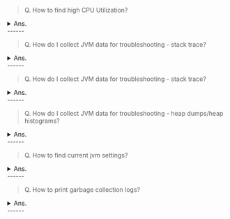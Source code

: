 > Q. How to find high CPU Utilization?
<details><summary>Ans.</summary>
<p>

```
Using top command
Using vmstat
Using sar

Example:
top -n 1 -H -p <pid>

Example:
vmstat 1 20

Example:
sar -u 1 3 Displays real time CPU usage every 1 second for 3 times.
sar -u ALL Same as “sar -u” but displays additional fields.

https://www.thegeekstuff.com/2011/03/sar-examples/

$ sar -P ALL 1 1
Linux 2.6.18-194.el5PAE (dev-db)        03/26/2011      _i686_  (8 CPU)

01:34:12 PM       CPU     %user     %nice   %system   %iowait    %steal     %idle
01:34:13 PM       all     11.69      0.00      4.71      0.69      0.00     82.90
01:34:13 PM         0     35.00      0.00      6.00      0.00      0.00     59.00
01:34:13 PM         1     22.00      0.00      5.00      0.00      0.00     73.00
01:34:13 PM         2      3.00      0.00      1.00      0.00      0.00     96.00
01:34:13 PM         3      0.00      0.00      0.00      0.00      0.00    100.00

$ sar -P 1 1 1
Linux 2.6.18-194.el5PAE (dev-db)        03/26/2011      _i686_  (8 CPU)

01:36:25 PM       CPU     %user     %nice   %system   %iowait    %steal     %idle
01:36:26 PM         1      8.08      0.00      2.02      1.01      0.00     88.89

```
</p>
</details>
------

> Q. How do I collect JVM data for troubleshooting - stack trace?
<details><summary>Ans.</summary>
<p>

```
Collect thread dump or stack trace.

kill -3 pid

PID=<pid>;jstack -F -l ${PID} > $(date +"%Y%m%d%H%M%S")_jstack_${PID}.log
```
</p>
</details>
------

> Q. How do I collect JVM data for troubleshooting - stack trace?
<details><summary>Ans.</summary>
<p>

```
Collect thread dump or stack trace.

kill -3 pid

PID=<pid>;jstack -F -l ${PID} > $(date +"%Y%m%d%H%M%S")_jstack_${PID}.log

jcmd <pid> Thread.print > <file-path>

jvisualVM has option to do thread dump on screen

https://blog.fastthread.io/2016/06/06/how-to-take-thread-dumps-7-options/
```
</p>
</details>
------

> Q. How do I collect JVM data for troubleshooting - heap dumps/heap histograms?
<details><summary>Ans.</summary>
<p>

```
For heap historgrams try:
jmap -histo:live <pid>

For heap dumps try
jmap -dump:live,format=b,file=/tmp/dump.hprof 12587
jmap -dump:format=b,file=c:\temp\HeapDump.hprof <pid>

jcmd <pid> GC.heap_dump <file-path>

java -XX:+HeapDumpOnOutOfMemoryError -XX:HeapDumpPath=<file-or-dir-path>
https://www.baeldung.com/java-heap-dump-capture
```
</p>
</details>
------

> Q. How to find current jvm settings?
<details><summary>Ans.</summary>
<p>

```
jinfo <pid>

```
</p>
</details>
------


> Q. How to print garbage collection logs?
<details><summary>Ans.</summary>
<p>

```

-Xloggc:<confluence-home>/logs/`date +%F_%H-%M-%S`-gc.log -XX:+PrintGCDetails -XX:+PrintGCDateStamps -XX:+PrintTenuringDistribution -XX:+PrintGCCause
-XX:+UseGCLogFileRotation -XX:NumberOfGCLogFiles=10 -XX:GCLogFileSize=5M
```
</p>
</details>
------
